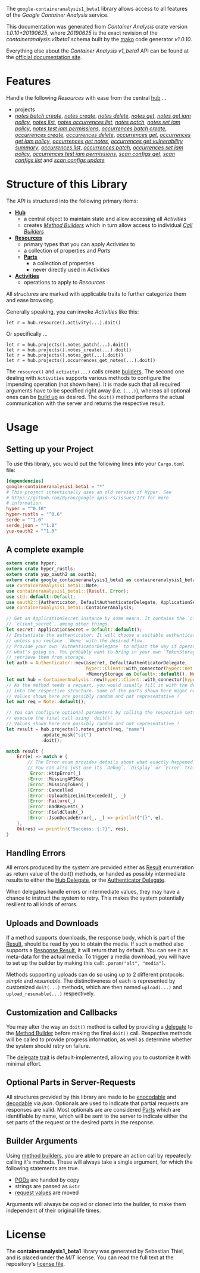 <!---
DO NOT EDIT !
This file was generated automatically from 'src/mako/api/README.md.mako'
DO NOT EDIT !
-->
The `google-containeranalysis1_beta1` library allows access to all features of the *Google Container Analysis* service.

This documentation was generated from *Container Analysis* crate version *1.0.10+20190625*, where *20190625* is the exact revision of the *containeranalysis:v1beta1* schema built by the [mako](http://www.makotemplates.org/) code generator *v1.0.10*.

Everything else about the *Container Analysis* *v1_beta1* API can be found at the
[official documentation site](https://cloud.google.com/container-analysis/api/reference/rest/).
# Features

Handle the following *Resources* with ease from the central [hub](https://docs.rs/google-containeranalysis1_beta1/1.0.10+20190625/google_containeranalysis1_beta1/struct.ContainerAnalysis.html) ... 

* projects
 * [*notes batch create*](https://docs.rs/google-containeranalysis1_beta1/1.0.10+20190625/google_containeranalysis1_beta1/struct.ProjectNoteBatchCreateCall.html), [*notes create*](https://docs.rs/google-containeranalysis1_beta1/1.0.10+20190625/google_containeranalysis1_beta1/struct.ProjectNoteCreateCall.html), [*notes delete*](https://docs.rs/google-containeranalysis1_beta1/1.0.10+20190625/google_containeranalysis1_beta1/struct.ProjectNoteDeleteCall.html), [*notes get*](https://docs.rs/google-containeranalysis1_beta1/1.0.10+20190625/google_containeranalysis1_beta1/struct.ProjectNoteGetCall.html), [*notes get iam policy*](https://docs.rs/google-containeranalysis1_beta1/1.0.10+20190625/google_containeranalysis1_beta1/struct.ProjectNoteGetIamPolicyCall.html), [*notes list*](https://docs.rs/google-containeranalysis1_beta1/1.0.10+20190625/google_containeranalysis1_beta1/struct.ProjectNoteListCall.html), [*notes occurrences list*](https://docs.rs/google-containeranalysis1_beta1/1.0.10+20190625/google_containeranalysis1_beta1/struct.ProjectNoteOccurrenceListCall.html), [*notes patch*](https://docs.rs/google-containeranalysis1_beta1/1.0.10+20190625/google_containeranalysis1_beta1/struct.ProjectNotePatchCall.html), [*notes set iam policy*](https://docs.rs/google-containeranalysis1_beta1/1.0.10+20190625/google_containeranalysis1_beta1/struct.ProjectNoteSetIamPolicyCall.html), [*notes test iam permissions*](https://docs.rs/google-containeranalysis1_beta1/1.0.10+20190625/google_containeranalysis1_beta1/struct.ProjectNoteTestIamPermissionCall.html), [*occurrences batch create*](https://docs.rs/google-containeranalysis1_beta1/1.0.10+20190625/google_containeranalysis1_beta1/struct.ProjectOccurrenceBatchCreateCall.html), [*occurrences create*](https://docs.rs/google-containeranalysis1_beta1/1.0.10+20190625/google_containeranalysis1_beta1/struct.ProjectOccurrenceCreateCall.html), [*occurrences delete*](https://docs.rs/google-containeranalysis1_beta1/1.0.10+20190625/google_containeranalysis1_beta1/struct.ProjectOccurrenceDeleteCall.html), [*occurrences get*](https://docs.rs/google-containeranalysis1_beta1/1.0.10+20190625/google_containeranalysis1_beta1/struct.ProjectOccurrenceGetCall.html), [*occurrences get iam policy*](https://docs.rs/google-containeranalysis1_beta1/1.0.10+20190625/google_containeranalysis1_beta1/struct.ProjectOccurrenceGetIamPolicyCall.html), [*occurrences get notes*](https://docs.rs/google-containeranalysis1_beta1/1.0.10+20190625/google_containeranalysis1_beta1/struct.ProjectOccurrenceGetNoteCall.html), [*occurrences get vulnerability summary*](https://docs.rs/google-containeranalysis1_beta1/1.0.10+20190625/google_containeranalysis1_beta1/struct.ProjectOccurrenceGetVulnerabilitySummaryCall.html), [*occurrences list*](https://docs.rs/google-containeranalysis1_beta1/1.0.10+20190625/google_containeranalysis1_beta1/struct.ProjectOccurrenceListCall.html), [*occurrences patch*](https://docs.rs/google-containeranalysis1_beta1/1.0.10+20190625/google_containeranalysis1_beta1/struct.ProjectOccurrencePatchCall.html), [*occurrences set iam policy*](https://docs.rs/google-containeranalysis1_beta1/1.0.10+20190625/google_containeranalysis1_beta1/struct.ProjectOccurrenceSetIamPolicyCall.html), [*occurrences test iam permissions*](https://docs.rs/google-containeranalysis1_beta1/1.0.10+20190625/google_containeranalysis1_beta1/struct.ProjectOccurrenceTestIamPermissionCall.html), [*scan configs get*](https://docs.rs/google-containeranalysis1_beta1/1.0.10+20190625/google_containeranalysis1_beta1/struct.ProjectScanConfigGetCall.html), [*scan configs list*](https://docs.rs/google-containeranalysis1_beta1/1.0.10+20190625/google_containeranalysis1_beta1/struct.ProjectScanConfigListCall.html) and [*scan configs update*](https://docs.rs/google-containeranalysis1_beta1/1.0.10+20190625/google_containeranalysis1_beta1/struct.ProjectScanConfigUpdateCall.html)




# Structure of this Library

The API is structured into the following primary items:

* **[Hub](https://docs.rs/google-containeranalysis1_beta1/1.0.10+20190625/google_containeranalysis1_beta1/struct.ContainerAnalysis.html)**
    * a central object to maintain state and allow accessing all *Activities*
    * creates [*Method Builders*](https://docs.rs/google-containeranalysis1_beta1/1.0.10+20190625/google_containeranalysis1_beta1/trait.MethodsBuilder.html) which in turn
      allow access to individual [*Call Builders*](https://docs.rs/google-containeranalysis1_beta1/1.0.10+20190625/google_containeranalysis1_beta1/trait.CallBuilder.html)
* **[Resources](https://docs.rs/google-containeranalysis1_beta1/1.0.10+20190625/google_containeranalysis1_beta1/trait.Resource.html)**
    * primary types that you can apply *Activities* to
    * a collection of properties and *Parts*
    * **[Parts](https://docs.rs/google-containeranalysis1_beta1/1.0.10+20190625/google_containeranalysis1_beta1/trait.Part.html)**
        * a collection of properties
        * never directly used in *Activities*
* **[Activities](https://docs.rs/google-containeranalysis1_beta1/1.0.10+20190625/google_containeranalysis1_beta1/trait.CallBuilder.html)**
    * operations to apply to *Resources*

All *structures* are marked with applicable traits to further categorize them and ease browsing.

Generally speaking, you can invoke *Activities* like this:

```Rust,ignore
let r = hub.resource().activity(...).doit()
```

Or specifically ...

```ignore
let r = hub.projects().notes_patch(...).doit()
let r = hub.projects().notes_create(...).doit()
let r = hub.projects().notes_get(...).doit()
let r = hub.projects().occurrences_get_notes(...).doit()
```

The `resource()` and `activity(...)` calls create [builders][builder-pattern]. The second one dealing with `Activities` 
supports various methods to configure the impending operation (not shown here). It is made such that all required arguments have to be 
specified right away (i.e. `(...)`), whereas all optional ones can be [build up][builder-pattern] as desired.
The `doit()` method performs the actual communication with the server and returns the respective result.

# Usage

## Setting up your Project

To use this library, you would put the following lines into your `Cargo.toml` file:

```toml
[dependencies]
google-containeranalysis1_beta1 = "*"
# This project intentionally uses an old version of Hyper. See
# https://github.com/Byron/google-apis-rs/issues/173 for more
# information.
hyper = "^0.10"
hyper-rustls = "^0.6"
serde = "^1.0"
serde_json = "^1.0"
yup-oauth2 = "^1.0"
```

## A complete example

```Rust
extern crate hyper;
extern crate hyper_rustls;
extern crate yup_oauth2 as oauth2;
extern crate google_containeranalysis1_beta1 as containeranalysis1_beta1;
use containeranalysis1_beta1::Note;
use containeranalysis1_beta1::{Result, Error};
use std::default::Default;
use oauth2::{Authenticator, DefaultAuthenticatorDelegate, ApplicationSecret, MemoryStorage};
use containeranalysis1_beta1::ContainerAnalysis;

// Get an ApplicationSecret instance by some means. It contains the `client_id` and 
// `client_secret`, among other things.
let secret: ApplicationSecret = Default::default();
// Instantiate the authenticator. It will choose a suitable authentication flow for you, 
// unless you replace  `None` with the desired Flow.
// Provide your own `AuthenticatorDelegate` to adjust the way it operates and get feedback about 
// what's going on. You probably want to bring in your own `TokenStorage` to persist tokens and
// retrieve them from storage.
let auth = Authenticator::new(&secret, DefaultAuthenticatorDelegate,
                              hyper::Client::with_connector(hyper::net::HttpsConnector::new(hyper_rustls::TlsClient::new())),
                              <MemoryStorage as Default>::default(), None);
let mut hub = ContainerAnalysis::new(hyper::Client::with_connector(hyper::net::HttpsConnector::new(hyper_rustls::TlsClient::new())), auth);
// As the method needs a request, you would usually fill it with the desired information
// into the respective structure. Some of the parts shown here might not be applicable !
// Values shown here are possibly random and not representative !
let mut req = Note::default();

// You can configure optional parameters by calling the respective setters at will, and
// execute the final call using `doit()`.
// Values shown here are possibly random and not representative !
let result = hub.projects().notes_patch(req, "name")
             .update_mask("sit")
             .doit();

match result {
    Err(e) => match e {
        // The Error enum provides details about what exactly happened.
        // You can also just use its `Debug`, `Display` or `Error` traits
         Error::HttpError(_)
        |Error::MissingAPIKey
        |Error::MissingToken(_)
        |Error::Cancelled
        |Error::UploadSizeLimitExceeded(_, _)
        |Error::Failure(_)
        |Error::BadRequest(_)
        |Error::FieldClash(_)
        |Error::JsonDecodeError(_, _) => println!("{}", e),
    },
    Ok(res) => println!("Success: {:?}", res),
}

```
## Handling Errors

All errors produced by the system are provided either as [Result](https://docs.rs/google-containeranalysis1_beta1/1.0.10+20190625/google_containeranalysis1_beta1/enum.Result.html) enumeration as return value of 
the doit() methods, or handed as possibly intermediate results to either the 
[Hub Delegate](https://docs.rs/google-containeranalysis1_beta1/1.0.10+20190625/google_containeranalysis1_beta1/trait.Delegate.html), or the [Authenticator Delegate](https://docs.rs/yup-oauth2/*/yup_oauth2/trait.AuthenticatorDelegate.html).

When delegates handle errors or intermediate values, they may have a chance to instruct the system to retry. This 
makes the system potentially resilient to all kinds of errors.

## Uploads and Downloads
If a method supports downloads, the response body, which is part of the [Result](https://docs.rs/google-containeranalysis1_beta1/1.0.10+20190625/google_containeranalysis1_beta1/enum.Result.html), should be
read by you to obtain the media.
If such a method also supports a [Response Result](https://docs.rs/google-containeranalysis1_beta1/1.0.10+20190625/google_containeranalysis1_beta1/trait.ResponseResult.html), it will return that by default.
You can see it as meta-data for the actual media. To trigger a media download, you will have to set up the builder by making
this call: `.param("alt", "media")`.

Methods supporting uploads can do so using up to 2 different protocols: 
*simple* and *resumable*. The distinctiveness of each is represented by customized 
`doit(...)` methods, which are then named `upload(...)` and `upload_resumable(...)` respectively.

## Customization and Callbacks

You may alter the way an `doit()` method is called by providing a [delegate](https://docs.rs/google-containeranalysis1_beta1/1.0.10+20190625/google_containeranalysis1_beta1/trait.Delegate.html) to the 
[Method Builder](https://docs.rs/google-containeranalysis1_beta1/1.0.10+20190625/google_containeranalysis1_beta1/trait.CallBuilder.html) before making the final `doit()` call. 
Respective methods will be called to provide progress information, as well as determine whether the system should 
retry on failure.

The [delegate trait](https://docs.rs/google-containeranalysis1_beta1/1.0.10+20190625/google_containeranalysis1_beta1/trait.Delegate.html) is default-implemented, allowing you to customize it with minimal effort.

## Optional Parts in Server-Requests

All structures provided by this library are made to be [enocodable](https://docs.rs/google-containeranalysis1_beta1/1.0.10+20190625/google_containeranalysis1_beta1/trait.RequestValue.html) and 
[decodable](https://docs.rs/google-containeranalysis1_beta1/1.0.10+20190625/google_containeranalysis1_beta1/trait.ResponseResult.html) via *json*. Optionals are used to indicate that partial requests are responses 
are valid.
Most optionals are are considered [Parts](https://docs.rs/google-containeranalysis1_beta1/1.0.10+20190625/google_containeranalysis1_beta1/trait.Part.html) which are identifiable by name, which will be sent to 
the server to indicate either the set parts of the request or the desired parts in the response.

## Builder Arguments

Using [method builders](https://docs.rs/google-containeranalysis1_beta1/1.0.10+20190625/google_containeranalysis1_beta1/trait.CallBuilder.html), you are able to prepare an action call by repeatedly calling it's methods.
These will always take a single argument, for which the following statements are true.

* [PODs][wiki-pod] are handed by copy
* strings are passed as `&str`
* [request values](https://docs.rs/google-containeranalysis1_beta1/1.0.10+20190625/google_containeranalysis1_beta1/trait.RequestValue.html) are moved

Arguments will always be copied or cloned into the builder, to make them independent of their original life times.

[wiki-pod]: http://en.wikipedia.org/wiki/Plain_old_data_structure
[builder-pattern]: http://en.wikipedia.org/wiki/Builder_pattern
[google-go-api]: https://github.com/google/google-api-go-client

# License
The **containeranalysis1_beta1** library was generated by Sebastian Thiel, and is placed 
under the *MIT* license.
You can read the full text at the repository's [license file][repo-license].

[repo-license]: https://github.com/Byron/google-apis-rsblob/master/LICENSE.md
